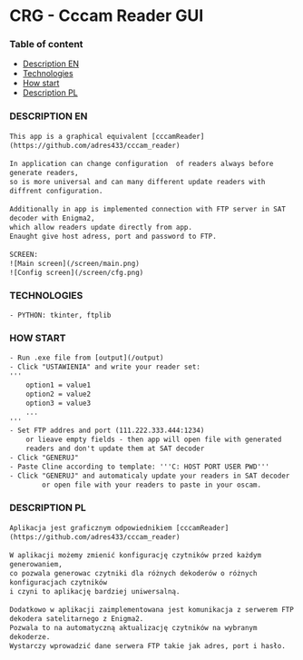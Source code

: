 # CRG - Cccam Reader GUI

### Table of content

- [Description EN](#description-pl)
- [Technologies](#technologies)
- [How start](#how-start)
- [Description PL](#description-pl)

### DESCRIPTION EN

	This app is a graphical equivalent [cccamReader](https://github.com/adres433/cccam_reader)

	In application can change configuration  of readers always before generate readers,
	so is more universal and can many different update readers with diffrent configuration.

	Additionally in app is implemented connection with FTP server in SAT decoder with Enigma2, 
	which allow readers update directly from app.
	Enaught give host adress, port and password to FTP.
	
	SCREEN:
	![Main screen](/screen/main.png)
	![Config screen](/screen/cfg.png)

### TECHNOLOGIES

	- PYTHON: tkinter, ftplib

### HOW START

	- Run .exe file from [output](/output)
	- Click "USTAWIENIA" and write your reader set:
	'''
		option1 = value1
		option2 = value2
		option3 = value3
		...
	'''
	- Set FTP addres and port (111.222.333.444:1234)
		or lieave empty fields - then app will open file with generated 
		readers and don't update them at SAT decoder
	- Click "GENERUJ"
	- Paste Cline according to template: '''C: HOST PORT USER PWD'''
	- Click "GENERUJ" and automaticaly update your readers in SAT decoder
			or open file with your readers to paste in your oscam.

### DESCRIPTION PL

	Aplikacja jest graficznym odpowiednikiem [cccamReader](https://github.com/adres433/cccam_reader)

	W aplikacji możemy zmienić konfigurację czytników przed każdym generowaniem,
	co pozwala generowac czytniki dla różnych dekoderów o różnych konfiguracjach czytników
	i czyni to aplikację bardziej uniwersalną.
	
	Dodatkowo w aplikacji zaimplementowana jest komunikacja z serwerem FTP
	dekodera satelitarnego z Enigma2.
	Pozwala to na automatyczną aktualizację czytników na wybranym dekoderze.
	Wystarczy wprowadzić dane serwera FTP takie jak adres, port i hasło.